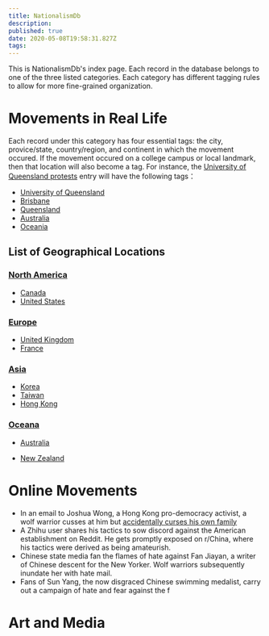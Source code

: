 ```yaml
---
title: NationalismDb
description: 
published: true
date: 2020-05-08T19:58:31.827Z
tags: 
---
```


This is NationalismDb's index page. Each record in the database belongs to one of the three listed categories. Each category has different tagging rules to allow for more fine-grained organization.
<div class="c-flex home-flex">
<div>
  
# Movements in Real Life
Each record under this category has four essential tags: the city, provice/state, country/region, and continent in which the movement occured. If the movement occured on a college campus or local landmark, then that location will also become a tag. For instance, the [University of Queensland protests](/nationalismdb/university-of-queensland-protests) entry will have the following tags：
- [University of Queensland](/t/university%20of%20queensland)
- [Brisbane](/t/brisbane)
- [Queensland](/t/queensland)
- [Australia](/t/australia)
- [Oceania](/t/oceania)

## List of Geographical Locations
### [North America](/t/north%20america)
- [Canada](/t/canada)
- [United States](/t/united%20states)
  
### [Europe](/t/europe)
- [United Kingdom](/t/united%20kingdom)
- [France](/t/france)
  
### [Asia](/t/asia)
- [Korea](/t/korea)
- [Taiwan](/t/taiwan)
- [Hong Kong](/t/hong%20kong)
  
### [Oceana](/t/oceania)
- [Australia](/t/australia)
- [New Zealand](/t/new%20zealand)
  </div>
  <div>
    
    # Online Movements
   
    - In an email to Joshua Wong, a Hong Kong pro-democracy activist, a wolf warrior cusses at him but [accidentally curses his own family](/en/nationalismdb/wolf-warrior-emails-joshua-wong-over-animal-crossing)
    - A Zhihu user shares his tactics to sow discord against the American establishment on Reddit. He gets promptly exposed on r/China, where his tactics were derived as being amateurish.
    - Chinese state media fan the flames of hate against Fan Jiayan, a writer of Chinese descent for the New Yorker. Wolf warriors subsequently inundate her with hate mail.
    - Fans of Sun Yang, the now disgraced Chinese swimming medalist, carry out a campaign of hate and fear against the f
    
  </div>
  <div>
    
  # Art and Media
  </div>
</div>




  